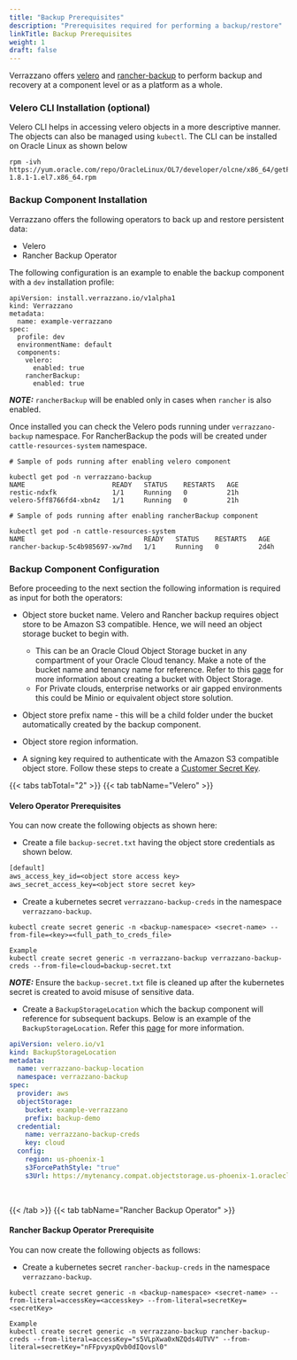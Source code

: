 ```yaml
---
title: "Backup Prerequisites"
description: "Prerequisites required for performing a backup/restore"
linkTitle: Backup Prerequisites
weight: 1
draft: false
---
```


Verrazzano offers [velero](https://velero.io/docs/v1.8/) and [rancher-backup](https://rancher.com/docs/rancher/v2.5/en/backups/) to perform backup and recovery at a component level or as a platform as a whole.

### Velero CLI Installation (optional)

Velero CLI helps in accessing velero objects in a more descriptive manner. The objects can also be managed using `kubectl`.
The CLI can be installed on Oracle Linux as shown below

```shell
rpm -ivh https://yum.oracle.com/repo/OracleLinux/OL7/developer/olcne/x86_64/getPackage/velero-1.8.1-1.el7.x86_64.rpm
```

### Backup Component Installation

Verrazzano offers the following operators to back up and restore persistent data:

- Velero
- Rancher Backup Operator

The following configuration is an example to enable the backup component with a `dev` installation profile:

```
apiVersion: install.verrazzano.io/v1alpha1
kind: Verrazzano
metadata:
  name: example-verrazzano
spec:
  profile: dev
  environmentName: default
  components:    
    velero:
      enabled: true
    rancherBackup:
      enabled: true  
```
**_NOTE:_** `rancherBackup` will be enabled only in cases when `rancher` is also enabled.

Once installed you can check the Velero pods running under `verrazzano-backup` namespace.
For RancherBackup the pods will be created under `cattle-resources-system` namespace.

```shell
# Sample of pods running after enabling velero component

kubectl get pod -n verrazzano-backup
NAME                      READY   STATUS    RESTARTS   AGE
restic-ndxfk              1/1     Running   0          21h
velero-5ff8766fd4-xbn4z   1/1     Running   0          21h

```

```shell
# Sample of pods running after enabling rancherBackup component

kubectl get pod -n cattle-resources-system
NAME                              READY   STATUS    RESTARTS   AGE
rancher-backup-5c4b985697-xw7md   1/1     Running   0          2d4h

```

### Backup Component Configuration

Before proceeding to the next section the following information is required as input for both the operators:

- Object store bucket name. Velero and Rancher backup requires object store to be Amazon S3 compatible. Hence, we will need an object storage bucket to begin with.  
  - This can be an Oracle Cloud Object Storage bucket in any compartment of your Oracle Cloud tenancy. Make a note of the bucket name and tenancy name for reference. Refer to this [page](https://docs.oracle.com/en-us/iaas/Content/Object/Tasks/managingbuckets.htm#usingconsole) for more information about creating a bucket with Object Storage.
  - For Private clouds, enterprise networks or air gapped environments this could be Minio or equivalent object store solution. 

- Object store prefix name - this will be a child folder under the bucket automatically created by the backup component.

- Object store region information.

- A signing key required to authenticate with the Amazon S3 compatible object store. Follow these steps to create a [Customer Secret Key](https://docs.oracle.com/en-us/iaas/Content/Identity/Tasks/managingcredentials.htm#To4).


{{< tabs tabTotal="2" >}}
{{< tab tabName="Velero" >}}
<br>

#### Velero Operator Prerequisites

You can now create the following objects as shown here:

- Create a file `backup-secret.txt` having the object store credentials as shown below.

```backup-secret.txt
[default]
aws_access_key_id=<object store access key>
aws_secret_access_key=<object store secret key>
```

- Create a kubernetes secret `verrazzano-backup-creds` in the namespace `verrazzano-backup`.

```
kubectl create secret generic -n <backup-namespace> <secret-name> --from-file=<key>=<full_path_to_creds_file>

Example 
kubectl create secret generic -n verrazzano-backup verrazzano-backup-creds --from-file=cloud=backup-secret.txt
```

**_NOTE:_** Ensure the `backup-secret.txt` file is cleaned up after the kubernetes secret is created to avoid misuse of sensitive data.

- Create a `BackupStorageLocation` which the backup component will reference for subsequent backups. Below is an example of the `BackupStorageLocation`.
  Refer this [page](https://velero.io/docs/v1.8/api-types/backupstoragelocation/) for more information.

```yaml
apiVersion: velero.io/v1
kind: BackupStorageLocation
metadata:
  name: verrazzano-backup-location
  namespace: verrazzano-backup
spec:
  provider: aws
  objectStorage:
    bucket: example-verrazzano
    prefix: backup-demo
  credential:
    name: verrazzano-backup-creds
    key: cloud
  config:
    region: us-phoenix-1
    s3ForcePathStyle: "true"
    s3Url: https://mytenancy.compat.objectstorage.us-phoenix-1.oraclecloud.com
```

<br/>

{{< /tab >}}
{{< tab tabName="Rancher Backup Operator" >}}
<br>

#### Rancher Backup Operator Prerequisite

You can now create the following objects as follows:

- Create a kubernetes secret `rancher-backup-creds` in the namespace `verrazzano-backup`.

```
kubectl create secret generic -n <backup-namespace> <secret-name> --from-literal=accessKey=<accesskey> --from-literal=secretKey=<secretKey>

Example 
kubectl create secret generic -n verrazzano-backup rancher-backup-creds --from-literal=accessKey="s5VLpXwa0xNZQds4UTVV" --from-literal=secretKey="nFFpvyxpQvb0dIQovsl0"
```

<br/>
